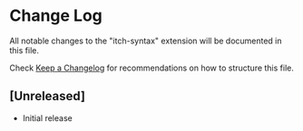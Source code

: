 # Change Log

All notable changes to the "itch-syntax" extension will be documented in this file.

Check [Keep a Changelog](http://keepachangelog.com/) for recommendations on how to structure this file.

## [Unreleased]

- Initial release